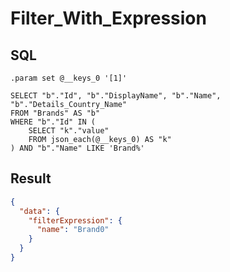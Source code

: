 # Filter_With_Expression

## SQL

```text
.param set @__keys_0 '[1]'

SELECT "b"."Id", "b"."DisplayName", "b"."Name", "b"."Details_Country_Name"
FROM "Brands" AS "b"
WHERE "b"."Id" IN (
    SELECT "k"."value"
    FROM json_each(@__keys_0) AS "k"
) AND "b"."Name" LIKE 'Brand%'
```

## Result

```json
{
  "data": {
    "filterExpression": {
      "name": "Brand0"
    }
  }
}
```

